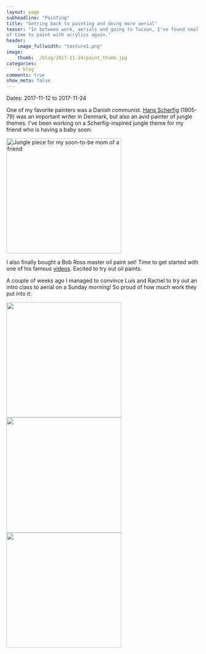 ```yaml
---
layout: page
subheadline: "Painting"
title: "Getting back to painting and doing more aerial"
teaser: "In between work, aerials and going to Tucson, I've found small pockets 
of time to paint with acrylics again."
header:
    image_fullwidth: "texture1.png"
image:
    thumb:  /blog/2017-11-24/paint_thumb.jpg
categories:
    - blog
comments: true
show_meta: false
---
```



Dates: 2017-11-12 to 2017-11-24

One of my favorite painters was a Danish communist. 
[Hans Scherfig](https://www.b.dk/kunst/jungledroemme) (1905-79) was an important writer in Denmark, 
but also an avid painter of jungle themes. 
I've been working on a Scherfig-inspired jungle theme for my friend who is having a baby soon:

<img src="{{ site.urlimg }}/blog/2017-11-24/paint.jpg" alt="Jungle piece for my soon-to-be mom of a friend" width="300">

I also finally bought a Bob Ross master oil paint set! Time to get started with 
one of his famous [videos](https://www.youtube.com/watch?v=lLWEXRAnQd0). 
Excited to try out oil paints.

A couple of weeks ago I managed to convince Luis and Rachel to try out an 
intro class to aerial on a Sunday morning! So proud 
of how much work they put into it:

<img src="{{ site.urlimg }}/blog/2017-11-24/intro1.jpg" alt="" width="300">

<br>	
<img src="{{ site.urlimg }}/blog/2017-11-24/intro2.jpg" alt="" width="300">

<br>
<img src="{{ site.urlimg }}/blog/2017-11-24/intro3.jpg" alt="" width="300">


